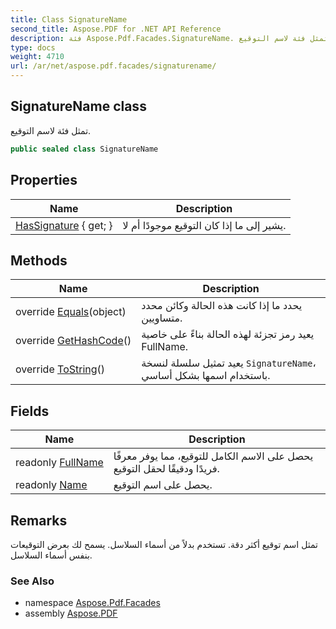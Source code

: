 ```yaml
---
title: Class SignatureName
second_title: Aspose.PDF for .NET API Reference
description: فئة Aspose.Pdf.Facades.SignatureName. تمثل فئة لاسم التوقيع
type: docs
weight: 4710
url: /ar/net/aspose.pdf.facades/signaturename/
---
```

## SignatureName class

تمثل فئة لاسم التوقيع.

```csharp
public sealed class SignatureName
```

## Properties

| Name | Description |
| --- | --- |
| [HasSignature](../../aspose.pdf.facades/signaturename/hassignature/) { get; } | يشير إلى ما إذا كان التوقيع موجودًا أم لا. |

## Methods

| Name | Description |
| --- | --- |
| override [Equals](../../aspose.pdf.facades/signaturename/equals/)(object) | يحدد ما إذا كانت هذه الحالة وكائن محدد متساويين. |
| override [GetHashCode](../../aspose.pdf.facades/signaturename/gethashcode/)() | يعيد رمز تجزئة لهذه الحالة بناءً على خاصية FullName. |
| override [ToString](../../aspose.pdf.facades/signaturename/tostring/)() | يعيد تمثيل سلسلة لنسخة `SignatureName`، باستخدام اسمها بشكل أساسي. |

## Fields

| Name | Description |
| --- | --- |
| readonly [FullName](../../aspose.pdf.facades/signaturename/fullname/) | يحصل على الاسم الكامل للتوقيع، مما يوفر معرفًا فريدًا ودقيقًا لحقل التوقيع. |
| readonly [Name](../../aspose.pdf.facades/signaturename/name/) | يحصل على اسم التوقيع. |

## Remarks

تمثل اسم توقيع أكثر دقة. تستخدم بدلاً من أسماء السلاسل. يسمح لك بعرض التوقيعات بنفس أسماء السلاسل.

### See Also

* namespace [Aspose.Pdf.Facades](../../aspose.pdf.facades/)
* assembly [Aspose.PDF](../../)